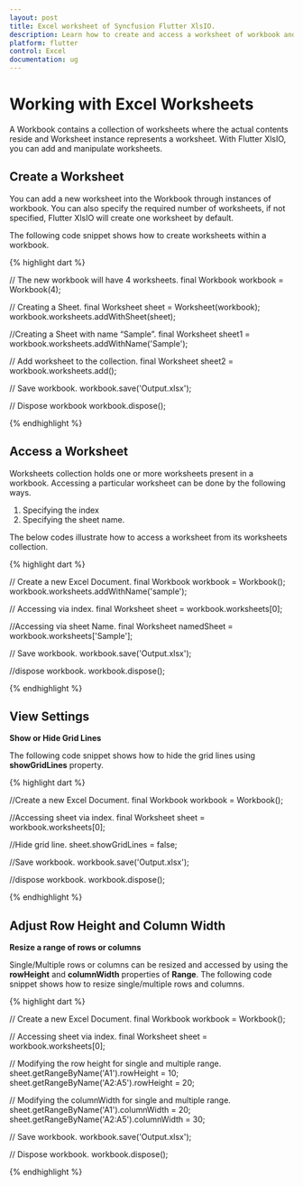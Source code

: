 ```yaml
---
layout: post
title: Excel worksheet of Syncfusion Flutter XlsIO.
description: Learn how to create and access a worksheet of workbook and manipulating the worksheet using Syncfusion Flutter XlsIO. 
platform: flutter
control: Excel
documentation: ug
---
```


# Working with Excel Worksheets

A Workbook contains a collection of worksheets where the actual contents reside and Worksheet instance represents a worksheet. With Flutter XlsIO, you can add and manipulate worksheets.

## Create a Worksheet

You can add a new worksheet into the Workbook through instances of workbook. You can also specify the required number of worksheets, if not specified, Flutter XlsIO will create one worksheet by default.

The following code snippet shows how to create worksheets within a workbook.

{% highlight dart %}

// The new workbook will have 4 worksheets.
final Workbook workbook = Workbook(4);

// Creating a Sheet.
final Worksheet sheet = Worksheet(workbook);
workbook.worksheets.addWithSheet(sheet);

//Creating a Sheet with name “Sample”.
final Worksheet sheet1 = workbook.worksheets.addWithName('Sample');

// Add worksheet to the collection.
final Worksheet sheet2 = workbook.worksheets.add();

// Save workbook.
workbook.save('Output.xlsx');

// Dispose workbook
workbook.dispose();

{% endhighlight %}

## Access a Worksheet

Worksheets collection holds one or more worksheets present in a workbook. Accessing a particular worksheet can be done by the following ways.

1. Specifying the index
2. Specifying the sheet name.

The below codes illustrate how to access a worksheet from its worksheets collection.

{% highlight dart %}

// Create a new Excel Document.
final Workbook workbook = Workbook();
workbook.worksheets.addWithName('sample');

// Accessing via index. 
final Worksheet sheet = workbook.worksheets[0]; 

//Accessing via sheet Name. 
final Worksheet namedSheet = workbook.worksheets['Sample'];

// Save workbook.
workbook.save('Output.xlsx');

//dispose workbook.
workbook.dispose();

{% endhighlight %}

## View Settings

**Show or Hide Grid Lines**

The following code snippet shows how to hide the grid lines using **showGridLines** property.

{% highlight dart %}

//Create a new Excel Document.
final Workbook workbook = Workbook();

//Accessing sheet via index.
final Worksheet sheet = workbook.worksheets[0];

//Hide grid line.
sheet.showGridLines = false;

//Save workbook.
workbook.save('Output.xlsx');

//dispose workbook.
workbook.dispose();

{% endhighlight %}

## Adjust Row Height and Column Width

**Resize a range of rows or columns**

Single/Multiple rows or columns can be resized and accessed by using the **rowHeight** and **columnWidth** properties of **Range**. The following code snippet shows how to resize single/multiple rows and columns.

{% highlight dart %}

// Create a new Excel Document.
final Workbook workbook = Workbook();

// Accessing sheet via index.
final Worksheet sheet = workbook.worksheets[0];

// Modifying the row height for single and multiple range.
sheet.getRangeByName('A1').rowHeight = 10;
sheet.getRangeByName('A2:A5').rowHeight = 20;

// Modifying the columnWidth for single and multiple range.
sheet.getRangeByName('A1').columnWidth = 20;
sheet.getRangeByName('A2:A5').columnWidth = 30;

// Save workbook.
workbook.save('Output.xlsx');

// Dispose workbook.
workbook.dispose();

{% endhighlight %}

